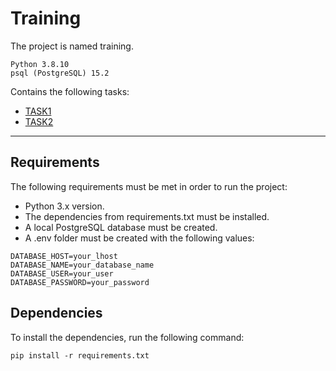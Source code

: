 # Training
The project is named training.

```
Python 3.8.10
psql (PostgreSQL) 15.2
```

Сontains the following tasks:

* [TASK1](task1/README_task1.md)
* [TASK2](task2/README_task2.md)
---
## Requirements
The following requirements must be met in order to run the project:

* Python 3.x version.
* The dependencies from requirements.txt must be installed.
* A local PostgreSQL database must be created.
* A .env folder must be created with the following values:

```.env
DATABASE_HOST=your_lhost
DATABASE_NAME=your_database_name
DATABASE_USER=your_user
DATABASE_PASSWORD=your_password
```

## Dependencies
To install the dependencies, run the following command:
```
pip install -r requirements.txt
```
